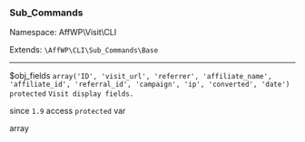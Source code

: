 ### Sub_Commands

Namespace: AffWP\Visit\CLI

Extends: `\AffWP\CLI\Sub_Commands\Base`

----


$obj_fields
`array('ID', 'visit_url', 'referrer', 'affiliate_name', 'affiliate_id', 'referral_id', 'campaign', 'ip', 'converted', 'date')` `protected` `Visit display fields.` 


since
`1.9` 
access
`protected` 
var

array

